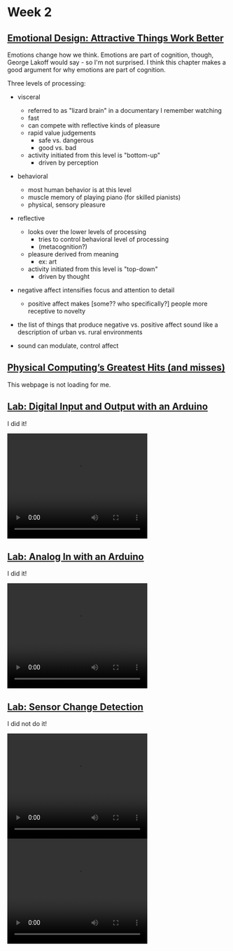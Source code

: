 # Week 2

## [Emotional Design: Attractive Things Work Better](https://ebookcentral-proquest-com.proxy.library.nyu.edu/lib/nyulibrary-ebooks/reader.action?docID=876410)

Emotions change how we think. Emotions are part of cognition, though, George Lakoff would say  - so I'm not surprised. I think this chapter makes a good argument for why emotions are part of cognition.

Three levels of processing:
* visceral
  * referred to as "lizard brain" in a documentary I remember watching
  * fast
  * can compete with reflective kinds of pleasure
  * rapid value judgements
    * safe vs. dangerous
    * good vs. bad
  * activity initiated from this level is "bottom-up"
    * driven by perception
* behavioral
  * most human behavior is at this level
  * muscle memory of playing piano (for skilled pianists)
  * physical, sensory pleasure
* reflective
  * looks over the lower levels of processing   
    * tries to control behavioral level of processing
    * (metacognition?)
  * pleasure derived from meaning
    * ex: art
  * activity initiated from this level is "top-down"
    * driven by thought

* negative affect intensifies focus and attention to detail
  * positive affect makes [some?? who specifically?] people more receptive to novelty
  
* the list of things that produce negative vs. positive affect sound like a description of urban vs. rural environments

* sound can modulate, control affect

## [Physical Computing’s Greatest Hits (and misses)](https://www.tigoe.com/blog/category/physicalcomputing/176/)

This webpage is not loading for me.


## [Lab: Digital Input and Output with an Arduino](https://itp.nyu.edu/physcomp/labs/labs-arduino-digital-and-analog/digital-input-and-output-with-an-arduino/)

I did it!

<video width="320" height="240" controls>
  <source src="/assets/img/week2/IMG_2017.MOV" type="video/mp4">
</video>


## [Lab: Analog In with an Arduino](https://itp.nyu.edu/physcomp/labs/labs-arduino-digital-and-analog/analog-in-with-an-arduino/)

I did it!

<video width="320" height="240" controls>
  <source src="/assets/img/week2/IMG_2027.MOV" type="video/mp4">
</video>

## [Lab: Sensor Change Detection](https://itp.nyu.edu/physcomp/labs/labs-arduino-digital-and-analog/lab-sensor-change-detection/)

I did not do it!


<video width="320" height="240" controls>
  <source src="/assets/img/week2/IMG_2028.MOV" type="video/mp4">
</video>

<video width="320" height="240" controls>
  <source src="/assets/img/week2/IMG_2029.MOV" type="video/mp4">
</video>
